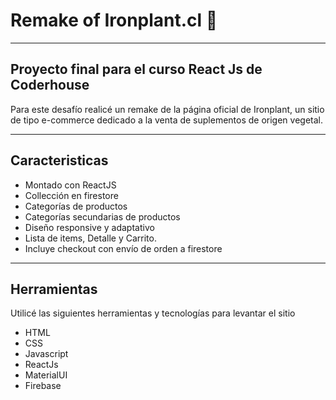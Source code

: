 # Remake of Ironplant.cl 🌱
___

## Proyecto final para el curso React Js de Coderhouse

Para este desafío realicé un remake de la página oficial de Ironplant, un sitio de tipo  e-commerce dedicado a la venta de suplementos de origen vegetal. 
___

## Caracteristicas
- Montado con ReactJS
- Collección en firestore
- Categorías de productos
- Categorías secundarias de productos
- Diseño responsive y adaptativo
- Lista de items, Detalle y Carrito.
- Incluye checkout con envío de orden a firestore
___

## Herramientas
Utilicé las siguientes herramientas y tecnologías para levantar el sitio
- HTML
- CSS
- Javascript
- ReactJs 
- MaterialUI
- Firebase